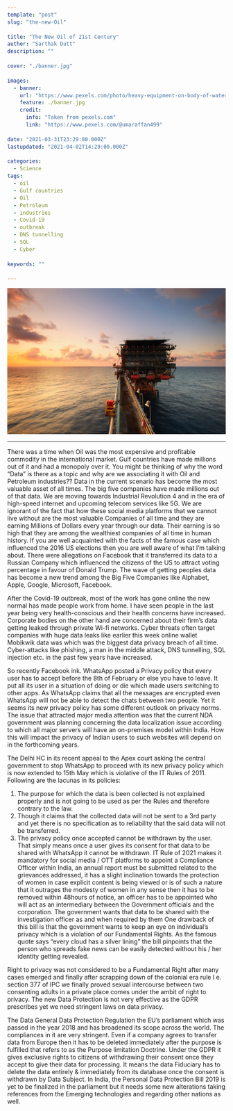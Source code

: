 ```yaml
---
template: "post"
slug: "the-new-Oil"

title: "The New Oil of 21st Century"
author: "Sarthak Dutt"
description: ""

cover: "./banner.jpg"

images:
  - banner:
    url: "https://www.pexels.com/photo/heavy-equipment-on-body-of-water-under-blue-and-white-cloudy-skies-87236/"
    feature: ./banner.jpg
    credit:
      info: "Taken from pexels.com"
      link: "https://www.pexels.com/@umaraffan499"

date: "2021-03-31T23:29:00.000Z"
lastupdated: "2021-04-02T14:29:00.000Z"

categories: 
  - Science
tags:
  - oil
  - Gulf countries 
  - Oil 
  - Petroleum 
  - industries
  - Covid-19 
  - outbreak
  - DNS tunnelling
  - SQL
  - Cyber

keywords: ""

---
```


![Oil refinary in ocean](./banner.jpg)

---

There was a time when Oil was the most expensive and profitable commodity in the international market. Gulf countries have made millions out of it and had a monopoly over it. 
You might be thinking of why the word “Data” is there as a topic and why are we associating it with Oil and Petroleum industries??
Data in the current scenario has become the most valuable asset of all times. The big five companies have made millions out of that data. We are moving towards Industrial Revolution 4 and in the era of high-speed internet and upcoming telecom services like 5G. We are ignorant of the fact that how these social media platforms that we cannot live without are the most valuable Companies of all time and they are earning Millions of Dollars every year through our data. Their earning is so high that they are among the wealthiest companies of all time in human history. If you are well acquainted with the facts of the famous case which influenced the 2016 US elections then you are well aware of what I’m talking about. There were allegations on Facebook that it transferred its data to a Russian Company which influenced the citizens of the US to attract voting percentage in favour of Donald Trump. The wave of getting peoples data has become a new trend among the Big Five Companies like Alphabet, Apple, Google, Microsoft, Facebook.  

After the Covid-19 outbreak, most of the work has gone online the new normal has made people work from home. I have seen people in the last year being very health-conscious and their health concerns have increased. Corporate bodies on the other hand are concerned about their firm’s data getting leaked through private Wi-fi networks. Cyber threats often target companies with huge data leaks like earlier this week online wallet Mobikwik data was which was the biggest data privacy breach of all time. Cyber-attacks like phishing, a man in the middle attack, DNS tunnelling, SQL injection etc. in the past few years have increased. 

So recently Facebook ink. WhatsApp posted a Privacy policy that every user has to accept before the 8th of February or else you have to leave. It put all its user in a situation of doing or die which made users switching to other apps. As WhatsApp claims that all the messages are encrypted even WhatsApp will not be able to detect the chats between two people. Yet it seems its new privacy policy has some different outlook on privacy norms. The issue that attracted major media attention was that the current NDA government was planning concerning the data localization issue according to which all major servers will have an on-premises model within India. How this will impact the privacy of Indian users to such websites will depend on in the forthcoming years. 

The Delhi HC in its recent appeal to the Apex court asking the central government to stop WhatsApp to proceed with its new privacy policy which is now extended to 15th May which is violative of the IT Rules of 2011. Following are the lacunas in its policies:
1.	The purpose for which the data is been collected is not explained properly and is not going to be used as per the Rules and therefore contrary to the law. 
2.	Though it claims that the collected data will not be sent to a 3rd party and yet there is no specification as to reliability that the said data will not be transferred.
3.	The privacy policy once accepted cannot be withdrawn by the user. That simply means once a user gives its consent for that data to be shared with WhatsApp it cannot be withdrawn. 
IT Rule of 2021 makes it mandatory for social media / OTT platforms to appoint a Compliance Officer within India, an annual report must be submitted related to the grievances addressed, it has a slight inclination towards the protection of women in case explicit content is being viewed or is of such a nature that it outrages the modesty of women in any sense then it has to be removed within 48hours of notice,  an officer has to be appointed who will act as an intermediary between the Government officials and the corporation. The government wants that data to be shared with the investigation officer as and when required by them One drawback of this bill is that the government wants to keep an eye on individual’s privacy which is a violation of our Fundamental Rights. As the famous quote says “every cloud has a silver lining” the bill pinpoints that the person who spreads fake news can be easily detected without his / her identity getting revealed.

Right to privacy was not considered to be a Fundamental Right after many cases emerged and finally after scrapping down of the colonial era rule I e. section 377 of IPC we finally proved sexual intercourse between two consenting adults in a private place comes under the ambit of right to privacy. The new Data Protection is not very effective as the GDPR prescribes yet we need stringent laws on data privacy.

The Data General Data Protection Regulation the EU’s parliament which was passed in the year 2018 and has broadened its scope across the world. The compliances in it are very stringent. Even if a company agrees to transfer data from Europe then it has to be deleted immediately after the purpose is fulfilled that refers to as the Purpose limitation Doctrine. Under the GDPR it gives exclusive rights to citizens of withdrawing their consent once they accept to give their data for processing. It means the data Fiduciary has to delete the data entirely & immediately from its database once the consent is withdrawn by Data Subject. In India, the Personal Data Protection Bill 2019 is yet to be finalized in the parliament but it needs some new alterations taking references from the Emerging technologies and regarding other nations as well.
